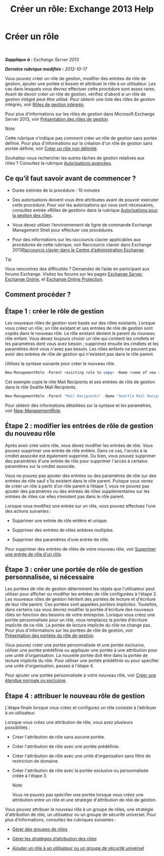 ﻿---
title: 'Créer un rôle: Exchange 2013 Help'
TOCTitle: Créer un rôle
ms:assetid: e614ad8f-5946-4135-b130-89ea626afcd4
ms:mtpsurl: https://technet.microsoft.com/fr-fr/library/Dd351214(v=EXCHG.150)
ms:contentKeyID: 50479455
ms.date: 05/23/2018
mtps_version: v=EXCHG.150
ms.translationtype: MT
---

# Créer un rôle

 

_**Sapplique à :** Exchange Server 2013_

_**Dernière rubrique modifiée :** 2012-10-17_

Vous pouvez créer un rôle de gestion, modifier des entrées de rôle de gestion, ajouter une portée si besoin et attribuer le rôle à un utilisateur. Les cas dans lesquels vous devrez effectuer cette procédure sont assez rares. Avant de devoir créer un rôle de gestion, vérifiez d'abord si un rôle de gestion intégré peut être utilisé. Pour obtenir une liste des rôles de gestion intégrés, voir [Rôles de gestion intégrés](built-in-management-roles-exchange-2013-help.md).

Pour plus d’informations sur les rôles de gestion dans Microsoft Exchange Server 2013, voir [Présentation des rôles de gestion](understanding-management-roles-exchange-2013-help.md).

> [!NOTE]
> Cette rubrique n'indique pas comment créer un rôle de gestion sans portée définie. Pour plus d'informations sur la création d'un rôle de gestion sans portée définie, voir <a href="create-an-unscoped-role-exchange-2013-help.md">Créer un rôle non délimité</a>.


Souhaitez-vous rechercher les autres tâches de gestion relatives aux rôles ? Consultez la rubrique [Autorisations avancées](advanced-permissions-exchange-2013-help.md).

## Ce qu’il faut savoir avant de commencer ?

  - Durée estimée de la procédure : 10 minutes

  - Des autorisations doivent vous être attribuées avant de pouvoir exécuter cette procédure. Pour voir les autorisations qui vous sont nécessaires, consultez entrée «Rôles de gestion» dans la rubrique [Autorisations pour la gestion des rôles](role-management-permissions-exchange-2013-help.md).

  - Vous devez utiliser l’environnement de ligne de commande Exchange Management Shell pour effectuer ces procédures.

  - Pour des informations sur les raccourcis clavier applicables aux procédures de cette rubrique, voir Raccourcis clavier dans Exchange 2013[Raccourcis clavier dans le Centre d’administration Exchange](keyboard-shortcuts-in-the-exchange-admin-center-exchange-online-protection-help.md).

> [!TIP]
> Vous rencontrez des difficultés ? Demandez de l’aide en participant aux forums Exchange. Visitez les forums sur les pages <a href="https://go.microsoft.com/fwlink/p/?linkid=60612">Exchange Server</a>, <a href="https://go.microsoft.com/fwlink/p/?linkid=267542">Exchange Online</a>, et <a href="https://go.microsoft.com/fwlink/p/?linkid=285351">Exchange Online Protection</a>.


## Comment procéder ?

## Étape 1 : créer le rôle de gestion

Les nouveaux rôles de gestion sont basés sur des rôles existants. Lorsque vous créez un rôle, un rôle existant et ses entrées de rôle de gestion sont copiés dans le nouveau rôle. Le rôle existant devient le parent du nouveau rôle enfant. Vous devez toujours choisir un rôle qui contient les cmdlets et les paramètres dont vous avez besoin ; supprimez ensuite les cmdlets et les paramètres dont vous n'avez pas besoin. Les rôles enfants ne peuvent pas avoir des entrées de rôle de gestion qui n'existent pas dans le rôle parent.

Utilisez la syntaxe suivante pour créer le nouveau rôle.

```powershell
New-ManagementRole -Parent <existing role to copy> -Name <name of new role>
```

Cet exemple copie le rôle Mail Recipients et ses entrées de rôle de gestion dans le rôle Seattle Mail Recipients.

```powershell
New-ManagementRole -Parent "Mail Recipients" -Name "Seattle Mail Recipients"
```

Pour obtenir des informations détaillées sur la syntaxe et les paramètres, voir [New-ManagementRole](https://technet.microsoft.com/fr-fr/library/dd298073\(v=exchg.150\)).

## Étape 2 : modifier les entrées de rôle de gestion du nouveau rôle

Après avoir créé votre rôle, vous devez modifier les entrées de rôle. Vous pouvez supprimer une entrée de rôle entière. Dans ce cas, l'accès à la cmdlet associée est également supprimé. Ou bien, vous pouvez supprimer des paramètres d'une entrée de rôle pour supprimer l'accès à certains paramètres sur la cmdlet associée.

Vous ne pouvez pas ajouter des entrées ou des paramètres de rôle sur des entrées de rôle sauf s'ils existent dans le rôle parent. Puisque vous venez de créer un rôle à partir d’un rôle parent à l’étape 1, vous ne pouvez pas ajouter des paramètres ou des entrées de rôles supplémentaires sur les entrées de rôles car elles n’existent pas dans le rôle parent.

Lorsque vous modifiez une entrée sur un rôle, vous pouvez effectuez l’une des actions suivantes :

  - Supprimer une entrée de rôle entière et unique.

  - Supprimer des entrées de rôles entières multiples.

  - Supprimer des paramètres d’une entrée de rôle.

Pour supprimer des entrées de rôles de votre nouveau rôle, voir [Supprimer une entrée de rôle d'un rôle](remove-a-role-entry-from-a-role-exchange-2013-help.md).

## Étape 3 : créer une portée de rôle de gestion personnalisée, si nécessaire

Les portées de rôle de gestion déterminent les objets que l'utilisateur peut utiliser pour afficher ou modifier les entrées de rôle configurées à l'étape 2. Les nouveaux rôles de gestion héritent des portées de lecture et d'écriture de leur rôle parent. Ces portées sont appelées *portées implicites*. Toutefois, dans certains cas vous devrez modifier la portée d'écriture des nouveaux rôles en fonction des besoins de votre entreprise. Lorsque vous créez une portée personnalisée pour un rôle, vous remplacez la portée d'écriture implicite de ce rôle. La portée de lecture implicite du rôle ne change pas. Pour plus d’informations sur les portées de rôle de gestion, voir [Présentation des portées du rôle de gestion](understanding-management-role-scopes-exchange-2013-help.md).

Vous pouvez créer une portée personnalisée et une portée exclusive, utiliser une portée prédéfinie ou appliquer une portée à une attribution pour une unité d'organisation. La nouvelle portée doit être dans la portée de lecture implicite du rôle. Pour utiliser une portée prédéfinie ou pour spécifier une unité d'organisation, passez à l'étape 4.

Pour ajouter une portée personnalisée à votre nouveau rôle, voir [Créer une étendue normale ou exclusive](create-a-regular-or-exclusive-scope-exchange-2013-help.md).

## Étape 4 : attribuer le nouveau rôle de gestion

L’étape finale lorsque vous créez et configurez un rôle consiste à l’attribuer à un utilisateur.

Lorsque vous créez une attribution de rôle, vous avez plusieurs possibilités :

  - Créer l'attribution de rôle sans aucune portée.

  - Créer l'attribution de rôle avec une portée prédéfinie.

  - Créer l'attribution de rôle avec une unité d'organisation sans filtre de restriction de domaine.

  - Créer l'attribution de rôle avec la portée exclusive ou personnalisée créée à l'étape 3.
    
    > [!NOTE]
    > Vous ne pouvez pas spécifier une portée lorsque vous créez une attribution entre un rôle et une stratégie d'attribution de rôle de gestion.


Vous pouvez attribuer le nouveau rôle à un groupe de rôles, une stratégie d'attribution de rôle, un utilisateur ou un groupe de sécurité universel. Pour plus d’informations, consultez les rubriques suivantes :

  - [Gérer des groupes de rôles](manage-role-groups-exchange-2013-help.md)

  - [Gérer les stratégies d’attribution des rôles](manage-role-assignment-policies-exchange-2013-help.md)

  - [Ajouter un rôle à un utilisateur ou un groupe de sécurité universel](add-a-role-to-a-user-or-usg-exchange-2013-help.md)

